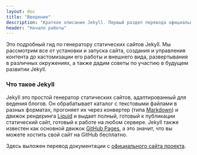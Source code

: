 ```yaml
---
layout: doc
title: "Введение"
description: "Краткое описание Jekyll. Первый раздел перевода официальной документации."
header: "Начало работы"
---
```

Это подробный гид по генератору статических сайтов Jekyll. Мы рассмотрим  все от установки и запуска сайта, создания и управления контента до кастомизации его работы и внешнего вида, развертывания в различных окружениях, а также дадим советы по участию в будущем развитии Jekyll.

### Что такое Jekyll

Jekyll это простой генератор статических сайтов, адаптированный для ведения блогов. Он обрабатывает каталог с текстовыми файлами в разных форматах, прогоняет их через конвертер (типа [Markdown](http://daringfireball.net/projects/markdown/)) и движок рендеринга [Liquid](https://github.com/Shopify/liquid/wiki) и выдает полный, готовый к публикации статический сайт, готовый к работе на любом сервере.  Jekyll также известен как основной движок [GitHub Pages](http://pages.github.com/), а это значит, что вы можете хостить свой сайт на GitHub бесплатно.

Здесь выложен перевод документации с [официального сайта проекта](http://jekyllrb.com/docs/home/).
